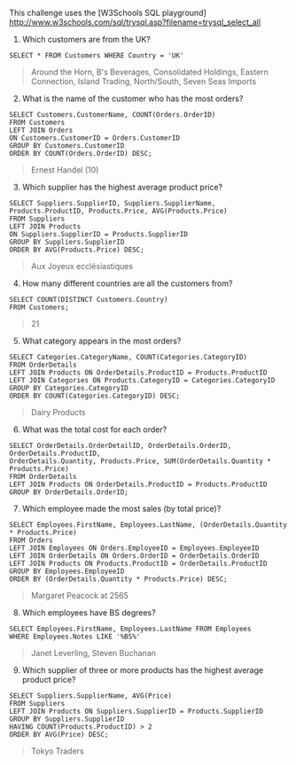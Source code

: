 This challenge uses the [W3Schools SQL playground]
http://www.w3schools.com/sql/trysql.asp?filename=trysql_select_all

1. Which customers are from the UK?
~~~
SELECT * FROM Customers WHERE Country = 'UK'
~~~
> Around the Horn, B's Beverages, Consolidated Holdings, Eastern Connection,
Island Trading, North/South, Seven Seas Imports

2. What is the name of the customer who has the most orders?
~~~
SELECT Customers.CustomerName, COUNT(Orders.OrderID)
FROM Customers
LEFT JOIN Orders
ON Customers.CustomerID = Orders.CustomerID
GROUP BY Customers.CustomerID
ORDER BY COUNT(Orders.OrderID) DESC;
~~~
> Ernest Handel (10)

3. Which supplier has the highest average product price?
~~~
SELECT Suppliers.SupplierID, Suppliers.SupplierName, Products.ProductID, Products.Price, AVG(Products.Price)
FROM Suppliers
LEFT JOIN Products
ON Suppliers.SupplierID = Products.SupplierID
GROUP BY Suppliers.SupplierID
ORDER BY AVG(Products.Price) DESC;
~~~
>Aux Joyeux ecclésiastiques

4. How many different countries are all the customers from?
~~~
SELECT COUNT(DISTINCT Customers.Country)
FROM Customers;
~~~
> 21

5. What category appears in the most orders?
~~~
SELECT Categories.CategoryName, COUNT(Categories.CategoryID)
FROM OrderDetails
LEFT JOIN Products ON OrderDetails.ProductID = Products.ProductID
LEFT JOIN Categories ON Products.CategoryID = Categories.CategoryID
GROUP BY Categories.CategoryID
ORDER BY COUNT(Categories.CategoryID) DESC;
~~~
> Dairy Products

6. What was the total cost for each order?
~~~
SELECT OrderDetails.OrderDetailID, OrderDetails.OrderID, OrderDetails.ProductID,
OrderDetails.Quantity, Products.Price, SUM(OrderDetails.Quantity * Products.Price)
FROM OrderDetails
LEFT JOIN Products ON OrderDetails.ProductID = Products.ProductID
GROUP BY OrderDetails.OrderID;
~~~

7. Which employee made the most sales (by total price)?
~~~
SELECT Employees.FirstName, Employees.LastName, (OrderDetails.Quantity * Products.Price)
FROM Orders
LEFT JOIN Employees ON Orders.EmployeeID = Employees.EmployeeID
LEFT JOIN OrderDetails ON Orders.OrderID = OrderDetails.OrderID
LEFT JOIN Products ON Products.ProductID = OrderDetails.ProductID
GROUP BY Employees.EmployeeID
ORDER BY (OrderDetails.Quantity * Products.Price) DESC;
~~~
> Margaret Peacock at 2565

8. Which employees have BS degrees?
~~~
SELECT Employees.FirstName, Employees.LastName FROM Employees
WHERE Employees.Notes LIKE '%BS%'
~~~
> Janet Leverling, Steven Buchanan

9. Which supplier of three or more products has the highest average product price?
~~~
SELECT Suppliers.SupplierName, AVG(Price)
FROM Suppliers
LEFT JOIN Products ON Suppliers.SupplierID = Products.SupplierID
GROUP BY Suppliers.SupplierID
HAVING COUNT(Products.ProductID) > 2
ORDER BY AVG(Price) DESC;
~~~
> Tokyo Traders
